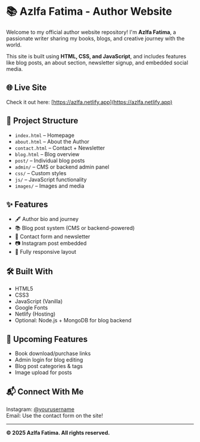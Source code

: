 # 📚 Azlfa Fatima - Author Website

Welcome to my official author website repository! I'm **Azlfa Fatima**, a passionate writer sharing my books, blogs, and creative journey with the world.

This site is built using **HTML, CSS, and JavaScript**, and includes features like blog posts, an about section, newsletter signup, and embedded social media.

## 🌐 Live Site

Check it out here: [https://azlfa.netlify.app](https://azlfa.netlify.app)

## 📁 Project Structure

- `index.html` – Homepage  
- `about.html` – About the Author  
- `contact.html` – Contact + Newsletter  
- `blog.html` – Blog overview  
- `post/` – Individual blog posts  
- `admin/` – CMS or backend admin panel  
- `css/` – Custom styles  
- `js/` – JavaScript functionality  
- `images/` – Images and media

## ✨ Features

- 🖋️ Author bio and journey
- 📚 Blog post system (CMS or backend-powered)
- 📩 Contact form and newsletter
- 📷 Instagram post embedded
- 📱 Fully responsive layout

## 🛠️ Built With

- HTML5  
- CSS3  
- JavaScript (Vanilla)  
- Google Fonts  
- Netlify (Hosting)  
- Optional: Node.js + MongoDB for blog backend

## 🚧 Upcoming Features

- Book download/purchase links  
- Admin login for blog editing  
- Blog post categories & tags  
- Image upload for posts

## 📬 Connect With Me

Instagram: [@yourusername](https://instagram.com/yourusername)  
Email: Use the contact form on the site!

---

**© 2025 Azlfa Fatima. All rights reserved.**
